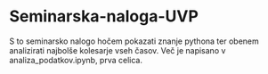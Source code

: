# Seminarska-naloga-UVP
S to seminarsko nalogo hočem pokazati znanje pythona ter obenem analizirati najbolše kolesarje vseh časov. Več je napisano v analiza_podatkov.ipynb, prva celica.